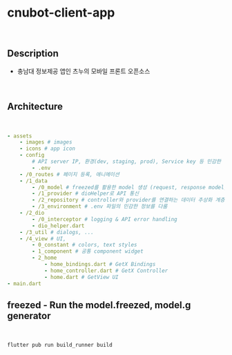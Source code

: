 # cnubot-client-app

<br>

## Description

- 충남대 정보제공 앱인 츠누의 모바일 프론트 오픈소스

<br>

## Architecture

<br>

```yaml
- assets
    - images # images
    - icons # app icon
    - config
        # API server IP, 환경(dev, staging, prod), Service key 등 민감한 정보관리
        - .env 
    - /0_routes # 페이지 등록, 애니메이션
    - /1_data
        - /0_model # freezed를 활용한 model 생성 (request, response model, etc)
        - /1_provider # dioHelper로 API 통신
        - /2_repository # controller와 provider를 연결하는 데이터 추상화 계층
        - /3_environment # .env 파일의 민감한 정보를 다룸
    - /2_dio
        - /0_interceptor # logging & API error handling
        - dio_helper.dart 
    - /3_util # dialogs, ...
    - /4_view # UI, 
        - 0_constant # colors, text styles
        - 1_component # 공통 component widget
        - 2_home
            - home_bindings.dart # GetX Bindings
            - home_controller.dart # GetX Controller
            - home.dart # GetView UI
- main.dart  
```

## freezed - Run the model.freezed, model.g generator

<br>

```
flutter pub run build_runner build
```
